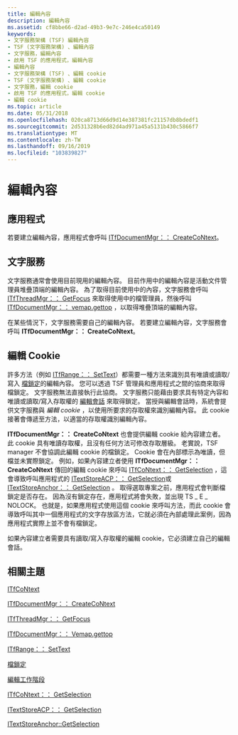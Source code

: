 ```yaml
---
title: 編輯內容
description: 編輯內容
ms.assetid: cf8bbe66-d2ad-49b3-9e7c-246e4ca50149
keywords:
- 文字服務架構 (TSF) 編輯內容
- TSF (文字服務架構) 、編輯內容
- 文字服務，編輯內容
- 啟用 TSF 的應用程式，編輯內容
- 編輯內容
- 文字服務架構 (TSF) 、編輯 cookie
- TSF (文字服務架構) 、編輯 cookie
- 文字服務，編輯 cookie
- 啟用 TSF 的應用程式，編輯 cookie
- 編輯 cookie
ms.topic: article
ms.date: 05/31/2018
ms.openlocfilehash: 020ca8713d66d9d14e387381fc21157db8bdedf1
ms.sourcegitcommit: 2d531328b6ed82d4ad971a45a5131b430c5866f7
ms.translationtype: MT
ms.contentlocale: zh-TW
ms.lasthandoff: 09/16/2019
ms.locfileid: "103839827"
---
```

# <a name="edit-contexts"></a>編輯內容

## <a name="applications"></a>應用程式

若要建立編輯內容，應用程式會呼叫 [ITfDocumentMgr：： CreateCoNtext](/windows/desktop/api/Msctf/nf-msctf-itfdocumentmgr-createcontext)。

## <a name="text-services"></a>文字服務

文字服務通常會使用目前現用的編輯內容。 目前作用中的編輯內容是活動文件管理員堆疊頂端的編輯內容。 為了取得目前使用中的內容，文字服務會呼叫 [ITfThreadMgr：： GetFocus](/windows/desktop/api/Msctf/nf-msctf-itfthreadmgr-getfocus) 來取得使用中的檔管理員，然後呼叫 [ITfDocumentMgr：： vemap.gettop](/windows/desktop/api/Msctf/nf-msctf-itfdocumentmgr-gettop) ，以取得堆疊頂端的編輯內容。

在某些情況下，文字服務需要自己的編輯內容。 若要建立編輯內容，文字服務會呼叫 **ITfDocumentMgr：： CreateCoNtext**。

## <a name="edit-cookies"></a>編輯 Cookie

許多方法（例如 [ITfRange：： SetText](/windows/desktop/api/Msctf/nf-msctf-itfrange-settext)）都需要一種方法來識別具有唯讀或讀取/寫入 [檔鎖定](document-locks.md)的編輯內容。 您可以透過 TSF 管理員和應用程式之間的協商來取得檔鎖定。 文字服務無法直接執行此協商。 文字服務只能藉由要求具有特定內容和唯讀或讀取/寫入存取權的 [編輯會話](edit-sessions.md) 來取得鎖定。 當授與編輯會話時，系統會提供文字服務與 *編輯 cookie* ，以使用所要求的存取權來識別編輯內容。 此 cookie 接著會傳遞至方法，以適當的存取權識別編輯內容。

**ITfDocumentMgr：： CreateCoNtext** 也會提供編輯 cookie 給內容建立者。 此 cookie 具有唯讀存取權，且沒有任何方法可修改存取層級。 老實說，TSF manager 不會協調此編輯 cookie 的檔鎖定。 Cookie 會在內部標示為唯讀，但檔並未實際鎖定。 例如，如果內容建立者使用 **ITfDocumentMgr：： CreateCoNtext** 傳回的編輯 cookie 來呼叫 [ITfCoNtext：： GetSelection](/windows/desktop/api/Msctf/nf-msctf-itfcontext-getselection) ，這會導致呼叫應用程式的 [ITextStoreACP：： GetSelection](/windows/desktop/api/Textstor/nf-textstor-itextstoreacp-getselection)或 [ITextStoreAnchor：： GetSelection](/windows/desktop/api/Textstor/nf-textstor-itextstoreanchor-getselection) 。 取得選取專案之前，應用程式會判斷檔鎖定是否存在。 因為沒有鎖定存在，應用程式將會失敗，並出現 TS \_ E \_ NOLOCK。 也就是，如果應用程式使用這個 cookie 來呼叫方法，而此 cookie 會導致呼叫其中一個應用程式的文字存放區方法，它就必須在內部處理此案例，因為應用程式實際上並不會有檔鎖定。

如果內容建立者需要具有讀取/寫入存取權的編輯 cookie，它必須建立自己的編輯會話。

## <a name="related-topics"></a>相關主題

<dl> <dt>

[ITfCoNtext](/windows/desktop/api/Msctf/nn-msctf-itfcontext)
</dt> <dt>

[ITfDocumentMgr：： CreateCoNtext](/windows/desktop/api/Msctf/nf-msctf-itfdocumentmgr-createcontext)
</dt> <dt>

[ITfThreadMgr：： GetFocus](/windows/desktop/api/Msctf/nf-msctf-itfthreadmgr-getfocus)
</dt> <dt>

[ITfDocumentMgr：： Vemap.gettop](/windows/desktop/api/Msctf/nf-msctf-itfdocumentmgr-gettop)
</dt> <dt>

[ITfRange：： SetText](/windows/desktop/api/Msctf/nf-msctf-itfrange-settext)
</dt> <dt>

[檔鎖定](document-locks.md)
</dt> <dt>

[編輯工作階段](edit-sessions.md)
</dt> <dt>

[ITfCoNtext：： GetSelection](/windows/desktop/api/Msctf/nf-msctf-itfcontext-getselection)
</dt> <dt>

[ITextStoreACP：： GetSelection](/windows/desktop/api/Textstor/nf-textstor-itextstoreacp-getselection)
</dt> <dt>

[ITextStoreAnchor::GetSelection](/windows/desktop/api/Textstor/nf-textstor-itextstoreanchor-getselection)
</dt> </dl>

 

 




